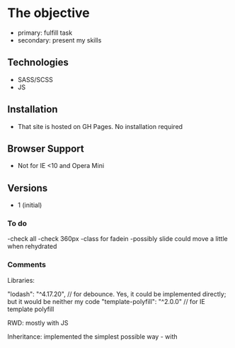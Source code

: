 
# The objective

  - primary: fulfill task
  - secondary: present my skills

## Technologies

 - SASS/SCSS
 - JS
 

## Installation

- That site is hosted on GH Pages. No installation required

## Browser Support

- Not for IE <10 and Opera Mini

## Versions
 

- 1 (initial)

### To do

-check all
-check 360px
-class for fadein
-possibly slide could move a little when rehydrated

### Comments

Libraries:

"lodash": "^4.17.20", // for debounce. Yes, it could be implemented directly; but it would be neither my code
"template-polyfill": "^2.0.0"  // for IE template polyfill

RWD: mostly with JS

Inheritance: implemented the simplest possible way - with <template>

Retina: all images by .svg




